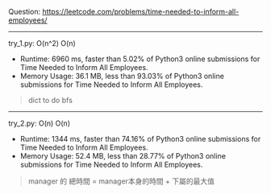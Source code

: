 Question: https://leetcode.com/problems/time-needed-to-inform-all-employees/

---

try_1.py: O(n^2) O(n)

* Runtime: 6960 ms, faster than 5.02% of Python3 online submissions for Time Needed to Inform All Employees.
* Memory Usage: 36.1 MB, less than 93.03% of Python3 online submissions for Time Needed to Inform All Employees.

> dict to do bfs

---

try_2.py: O(n) O(n)

* Runtime: 1344 ms, faster than 74.16% of Python3 online submissions for Time Needed to Inform All Employees.
* Memory Usage: 52.4 MB, less than 28.77% of Python3 online submissions for Time Needed to Inform All Employees.

> manager 的 總時間 = manager本身的時間 + 下屬的最大值
